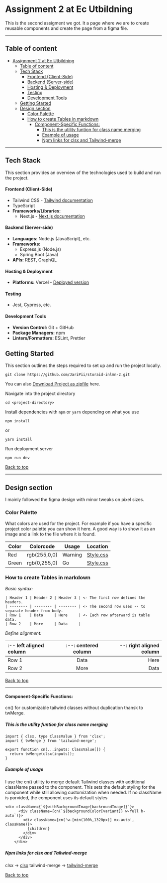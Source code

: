 # Assignment 2 at Ec Utbildning

This is the second assigment we got. It a page where we are to create reusable components and create the page from a figma file.

<hr>

## Table of content

- [Assignment 2 at Ec Utbildning](#assignment-2-at-ec-utbildning)
  - [Table of content](#table-of-content)
  - [Tech Stack](#tech-stack)
    - [Frontend (Client-Side)](#frontend-client-side)
    - [Backend (Server-side)](#backend-server-side)
    - [Hosting \& Deployment](#hosting--deployment)
    - [Testing](#testing)
    - [Development Tools](#development-tools)
  - [Getting Started](#getting-started)
  - [Design section](#design-section)
    - [Color Palette](#color-palette)
    - [How to create Tables in markdown](#how-to-create-tables-in-markdown)
      - [Component-Specific Functions:](#component-specific-functions)
        - [This is the utility funtion for class name merging](#this-is-the-utility-funtion-for-class-name-merging)
        - [Example of usage](#example-of-usage)
        - [Npm links for clsx and Tailwind-merge](#npm-links-for-clsx-and-tailwind-merge)

<hr>

## Tech Stack

This section provides an overview of the technologies used to build and run the project.

#### Frontend (Client-Side)

- Tailwind CSS - [Tailwind documentation](https://tailwindcss.com/docs/installation/using-vite)
- TypeScript
- **Frameworks/Libraries:**
  - Next.js - [Next.js documentation](https://nextjs.org/docs)

#### Backend (Server-side)

- **Languages**: Node.js (JavaScript), etc.
- **Frameworks:**
  - Express.js (Node.js)
  - Spring Boot (Java)
- **APIs:** REST, GraphQL

#### Hosting & Deployment

- **Platforms:** Vercel - [Deployed version](https://storaid-inlmn-2.vercel.app/)

#### Testing

- Jest, Cypress, etc.

#### Development Tools

- **Version Control:** Git + GitHub
- **Package Managers:** npm
- **Linters/Formatters:** ESLint, Prettier

## Getting Started

This section outlines the steps required to set up and run the project locally.

    git clone https://github.com/JariPii/storaid-inlmn-2.git

You can also [Download Project as zipfile](https://github.com/JariPii/storaid-inlmn-2/archive/refs/heads/main.zip) here.

Navigate into the project directory

    cd <project-directory>

Install dependencies with `npm` or `yarn` depending on what you use

    npm install

or

    yarn install

Run deployment server

    npm run dev

[Back to top](#table-of-content)

<hr>

## Design section

I mainly followed the figma design with minor tweaks on pixel sizes.

### Color Palette

What colors are used for the project. For example if you have a specific project color palette you can show it here. A good way is to show it as an image and a link to the file where it is found.

| Color | Colorcode    | Usage   | Location               |
| ----- | ------------ | ------- | ---------------------- |
| Red   | rgb(255,0,0) | Warning | [Style.css](Style.css) |
| Green | rgb(0,255,0) | Go      | [Style.css](Style.css) |

### How to create Tables in markdown

_Basic syntax:_

    | Header 1 | Header 2 | Header 3 | <- The first row defines the headers.
    | -------- | -------- | -------- | <- The second row uses -- to separate header from body.
    | Row 1    | Data     | Here     | <- Each row afterward is table data.
    | Row 2    | More     | Data     |

_Define alignment:_

| :-- left aligned column | :--: centered column | --: right aligned column |
| :---------------------- | :------------------: | -----------------------: |
| Row 1                   |         Data         |                     Here |
| Row 2                   |         More         |                     Data |

[Back to top](#table-of-content)

<hr>

#### Component-Specific Functions:

cn() for customizable tailwind classes without duplication thansk to twMerge.

##### This is the utility funtion for class name merging

    import { clsx, type ClassValue } from 'clsx';
    import { twMerge } from 'tailwind-merge';

    export function cn(...inputs: ClassValue[]) {
      return twMerge(clsx(inputs));
    }

##### Example of usage

I use the cn() utility to merge default Tailwind classes with additional className passed to the component. This sets the default styling for the component while still allowing customization when needed. If no className is porvided, the component uses its default styles

    <div className={`${withBackgroundImage[backroundImage]}`}>
          <div className={cn(`${backgroundColor[variant]} w-full h-auto`)}>
            <div className={cn('w-[min(100%,1320px)] mx-auto', className)}>
              {children}
            </div>
          </div>
        </div>

##### Npm links for clsx and Tailwind-merge

clsx -> [clsx](https://www.npmjs.com/package/clsx)
tailwind-merge -> [tailwind-merge](https://www.npmjs.com/package/tailwind-merge)

[Back to top](#table-of-content)
